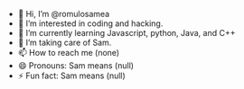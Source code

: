 - 👋 Hi, I’m @romulosamea
- 👀 I’m interested in coding and hacking.
- 🌱 I’m currently learning Javascript, python, Java, and C++
- 💞️ I’m taking care of Sam.
- 📫 How to reach me (none)
- 😄 Pronouns: Sam means (null)
- ⚡ Fun fact: Sam means (null)

<!---
romulosamea/romulosamea is a ✨ special ✨ repository because its `README.md` (this file) appears on your GitHub profile.
You can click the Preview link to take a look at your changes.
--->
